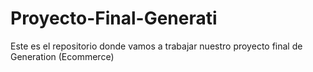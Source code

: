 # Proyecto-Final-Generati

Este es el repositorio donde vamos a trabajar nuestro proyecto final de Generation (Ecommerce)
